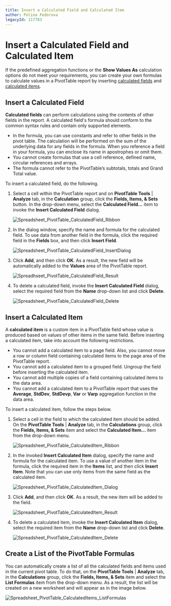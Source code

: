 ```yaml
---
title: Insert a Calculated Field and Calculated Item
author: Polina Fedorova
legacyId: 117783
---
```

# Insert a Calculated Field and Calculated Item
If the predefined aggregation functions or the **Show Values As** calculation options do not meet your requirements, you can create your own formulas to calculate values in a PivotTable report by inserting [calculated fields](#calculatedfield) and [calculated items](#calculateditem).

<a name="calculatedfield"/>

## Insert a Calculated Field
**Calculated fields** can perform calculations using the contents of other fields in the report. A calculated field's formula should conform to the common syntax rules and contain only supported elements.
* In the formula, you can use constants and refer to other fields in the pivot table. The calculation will be performed on the sum of the underlying data for any fields in the formula. When you reference a field in your formula, you can enclose its name in apostrophes or omit them.
* You cannot create formulas that use a cell reference, defined name, circular references and arrays.
* The formula cannot refer to the PivotTable’s subtotals, totals and Grand Total value.

To insert a calculated field, do the following.
1. Select a cell within the PivotTable report and on **PivotTable Tools** | **Analyze** tab, in the **Calculation** group, click the **Fields, Items, &amp; Sets** button. In the drop-down menu, select the **Calculated Field...** item to invoke the **Insert Calculated Field** dialog. 
	
	![Spreadsheet_PivotTable_CalculatedField_Ribbon](../../../images/img126512.png)
2. In the dialog window, specify the name and formula for the calculated field. To use data from another field in the formula, click the required field in the **Fields** box, and then click **Insert Field**. 
	
	![Spreadsheet_PivotTable_CalculatedField_InsertDialog](../../../images/img126513.png)
3. Click **Add**, and then click **OK**. As a result, the new field will be automatically added to the **Values** area of the PivotTable report. 
	
	![Spreadhseet_PivotTable_CalculatedField_Result](../../../images/img126514.png)
4. To delete a calculated field, invoke the **Insert Calculated Field** dialog, select the required field from the **Name** drop-down list and click **Delete**. 
	
	![Spreadsheet_PivotTable_CalculatedField_Delete](../../../images/img126628.png)

<a name="calculateditem"/>

## Insert a Calculated Item
A **calculated item** is a custom item in a PivotTable field whose value is produced based on values of other items in the same field. Before inserting a calculated item, take into account the following restrictions.
* You cannot add a calculated item to a page field. Also, you cannot move a row or column field containing calculated items to the page area of the PivotTable report.
* You cannot add a calculated item to a grouped field. Ungroup the field before inserting the calculated item.
* You cannot add multiple copies of a field containing calculated items to the data area.
* You cannot add a calculated item to a PivotTable report that uses the **Average**, **StdDev**, **StdDevp**, **Var** or **Varp** aggregation function in the data area.

To insert a calculated item, follow the steps below.
1. Select a cell in the field to which the calculated item should be added. On the **PivotTable Tools** | **Analyze** tab, in the **Calculations** group, click the **Fields, Items, &amp; Sets** item and select the **Calculated Item...** item from the drop-down menu.
	
	![Spreadsheet_PivotTable_CalculatedItem_Ribbon](../../../images/img126515.png)
2. In the invoked **Insert Calculated Item** dialog, specify the name and formula for the calculated item. To use a value of another item in the formula, click the required item in the **Items** list, and then click **Insert Item**. Note that you can use only items from the same field as the calculated item.
	
	![Spreadsheet_PivotTable_CalculatedItem_Dialog](../../../images/img126516.png)
3. Click **Add**, and then click **OK**. As a result, the new item will be added to the field. 
	
	![Spreadsheet_PivotTable_CalculatedItem_Result](../../../images/img126517.png)
4. To delete a calculated item, invoke the **Insert Calculated Item** dialog, select the required item from the **Name** drop-down list and click **Delete**. 
	
	![Spreadsheet_PivotTable_CalculatedItem_Delete](../../../images/img126629.png)

## Create a List of the PivotTable Formulas
You can automatically create a list of all the calculated fields and items used in the current pivot table. To do that, on the **PivotTable Tools** | **Analyze** tab, in the **Calculations** group, click the **Fields, Items, &amp; Sets** item and select the **List Formulas** item from the drop-down menu. As a result, the list will be created on a new worksheet and will appear as in the image below. 

![Spreadsheet_PivotTable_CalculatedItems_ListFormulas](../../../images/img126690.png)